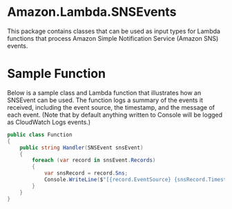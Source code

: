 # Amazon.Lambda.SNSEvents

This package contains classes that can be used as input types for Lambda functions that process Amazon Simple Notification Service (Amazon SNS) events. 

# Sample Function

Below is a sample class and Lambda function that illustrates how an SNSEvent can be used. The function logs a summary of the events it received, including the event source, the timestamp, and the message of each event. (Note that by default anything written to Console will be logged as CloudWatch Logs events.)

```csharp
public class Function
{
    public string Handler(SNSEvent snsEvent)
    {
        foreach (var record in snsEvent.Records)
        {
            var snsRecord = record.Sns;
            Console.WriteLine($"[{record.EventSource} {snsRecord.Timestamp}] Message = {snsRecord.Message}");
        }
    }
}
```